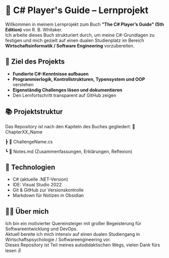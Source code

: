 # 📘 C# Player's Guide – Lernprojekt

Willkommen in meinem Lernprojekt zum Buch **"The C# Player’s Guide" (5th Edition)** von R. B. Whitaker.  
Ich arbeite dieses Buch strukturiert durch, um meine C#-Grundlagen zu festigen und mich gezielt auf einen dualen Studienplatz im Bereich **Wirtschaftsinformatik / Software Engineering** vorzubereiten.

## 🎯 Ziel des Projekts

- **Fundierte C#-Kenntnisse aufbauen**
- **Programmierlogik, Kontrollstrukturen, Typensystem und OOP** verstehen
- **Eigenständig Challenges lösen und dokumentieren**
- Den Lernfortschritt transparent auf GitHub zeigen

## 📚 Projektstruktur

Das Repository ist nach den Kapiteln des Buches gegliedert:
📁 ChapterXX_Name

┣ 📄 ChallengeName.cs

┗ 📄 Notes.md (Zusammenfassungen, Erklärungen, Reflexion)

## 🔧 Technologien

- C# (aktuelle .NET-Version)
- IDE: Visual Studio 2022
- Git & GitHub zur Versionskontrolle
- Markdown für Notizen in Obsidian

## 🙋‍♂️ Über mich

Ich bin ein motivierter Quereinsteiger mit großer Begeisterung für Softwareentwicklung und DevOps.  
Aktuell bereite ich mich intensiv auf einen dualen Studiengang in Wirtschaftspsychologie / Softwareengineering vor.  
Dieses Repository ist Teil meines autodidaktischen Wegs, vielen Dank fürs lesen ✌️

